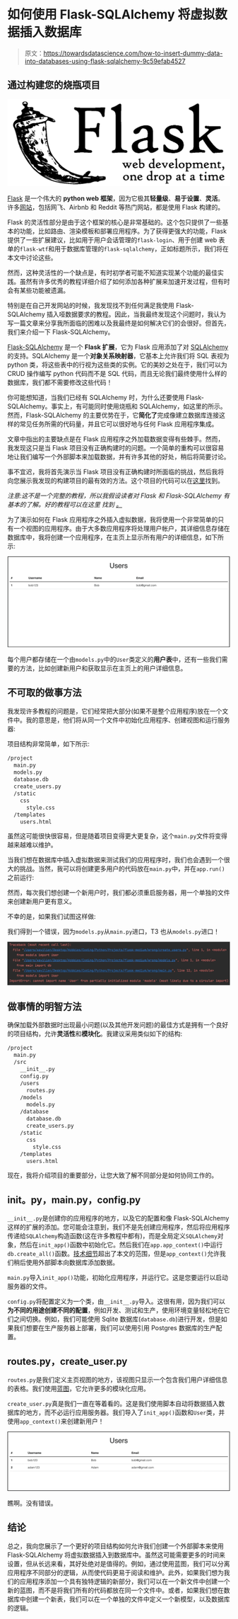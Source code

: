 # 如何使用 Flask-SQLAlchemy 将虚拟数据插入数据库

> 原文：<https://towardsdatascience.com/how-to-insert-dummy-data-into-databases-using-flask-sqlalchemy-9c59efab4527>

## 通过构建您的烧瓶项目

![](img/2cbb731d94b385069623f57ad1970e43.png)

[Flask](https://flask.palletsprojects.com/en/2.0.x/) 是一个伟大的 **python web 框架**，因为它极其**轻量级**、**易于设置**、**灵活**。许多[网站](https://stackshare.io/flask)，包括网飞、Airbnb 和 Reddit 等热门网站，都是使用 Flask 构建的。

Flask 的灵活性部分是由于这个框架的核心是非常基础的。这个包只提供了一些基本的功能，比如路由、渲染模板和部署应用程序。为了获得更强大的功能，Flask 提供了一些扩展建议，比如用于用户会话管理的`flask-login`、用于创建 web 表单的`flask-wtf`和用于数据库管理的`flask-sqlalchemy`，正如标题所示，我们将在本文中讨论这些。

然而，这种灵活性的一个缺点是，有时初学者可能不知道实现某个功能的最佳实践。虽然有许多优秀的教程详细介绍了如何添加各种扩展来加速开发过程，但有时会有某些功能被遗漏。

特别是在自己开发网站的时候，我发现找不到任何满足我使用 Flask-SQLAlchemy 插入哑数据要求的教程。因此，当我最终发现这个问题时，我认为写一篇文章来分享我所面临的困难以及我最终是如何解决它们的会很好。但首先，我们来介绍一下 Flask-SQLAlchemy。

[Flask-SQLAlchemy](https://flask-sqlalchemy.palletsprojects.com/en/2.x/) 是一个 **Flask 扩展**，它为 Flask 应用添加了对 [SQLAlchemy](https://www.sqlalchemy.org) 的支持。SQLAlchemy 是一个**对象关系映射器**，它基本上允许我们将 SQL 表视为 python 类，将这些表中的行视为这些类的实例。它的美妙之处在于，我们可以为 CRUD 操作编写 python 代码而不是 SQL 代码，而且无论我们最终使用什么样的数据库，我们都不需要修改这些代码！

你可能想知道，当我们已经有 SQLAlchemy 时，为什么还要使用 Flask-SQLAlchemy。事实上，有可能同时使用烧瓶和 SQLAlchemy，如这里的所示。然而，Flask-SQLAlchemy 的主要优势在于，它**简化了**完成像建立数据库连接这样的常见任务所需的代码量，并且它可以很好地与任何 Flask 应用程序集成。

文章中指出的主要缺点是在 Flask 应用程序之外加载数据变得有些棘手。然而，我发现这只是当 Flask 项目没有正确构建时的问题。一个简单的重构可以很容易地让我们编写一个外部脚本来加载数据，并有许多其他的好处，稍后将简要讨论。

事不宜迟，我将首先演示当 Flask 项目没有正确构建时所面临的挑战，然后我将向您展示我发现的构建项目的最有效的方法。这个项目的代码可以在[这里](https://github.com/Xavilien/flask-structure-medium)找到。

*注意:这不是一个完整的教程，所以我假设读者对 Flask 和 Flask-SQLAlchemy 有基本的了解。好的教程可以在这里* *找到* [*。*](https://blog.miguelgrinberg.com/post/the-flask-mega-tutorial-part-i-hello-world)

为了演示如何在 Flask 应用程序之外插入虚拟数据，我将使用一个非常简单的只有一个视图的应用程序。由于大多数应用程序将处理用户帐户，其详细信息存储在数据库中，我将创建一个应用程序，在主页上显示所有用户的详细信息，如下所示:

![](img/65dddc9200e969608bbce518054588a0.png)

每个用户都存储在一个由`models.py`中的`User`类定义的**用户表**中，还有一些我们需要的方法，比如创建新用户和获取显示在主页上的用户详细信息。

## 不可取的做事方法

我发现许多教程的问题是，它们经常把大部分(如果不是整个应用程序)放在一个文件中。我的意思是，他们将从同一个文件中初始化应用程序、创建视图和运行服务器:

项目结构非常简单，如下所示:

```
/project
  main.py
  models.py
  database.db
  create_users.py
  /static
    css
      style.css
  /templates
    users.html
```

虽然这可能很快很容易，但是随着项目变得更大更复杂，这个`main.py`文件将变得越来越难以维护。

当我们想在数据库中插入虚拟数据来测试我们的应用程序时，我们也会遇到一个很大的挑战。当然，我可以将创建更多用户的代码放在`main.py`中，并在`app.run()`之前运行:

然而，每次我们想创建一个新用户时，我们都必须重启服务器，用一个单独的文件来创建新用户更有意义。

不幸的是，如果我们试图这样做:

我们得到一个错误，因为`models.py`从`main.py`进口，T3 也从`models.py`进口！

![](img/88e1bc3641a8fb5df4cab259a4c136bc.png)

## 做事情的明智方法

确保加载外部数据时出现最小问题(以及其他开发问题)的最佳方式是拥有一个良好的项目结构，允许**灵活性**和**模块化**。我建议采用类似如下的结构:

```
/project
  main.py
  /src
    __init__.py
    config.py
    /users
      routes.py
    /models
      models.py
    /database
      database.db
      create_users.py
    /static
      css
        style.css
    /templates
      users.html
```

现在，我将介绍项目的重要部分，让您大致了解不同部分是如何协同工作的。

## **__init__。py，main.py，config.py**

`__init__.py`是创建你的应用程序的地方，以及它的配置和像 Flask-SQLAlchemy 这样的扩展的添加。您可能会注意到，我们不是先创建应用程序，然后将应用程序传递给`SQLAlchemy`构造函数(这在许多教程中都有)，而是全局定义`SQLAlchemy`对象，然后在`init_app()`函数中初始化它。然后我们在`app.app_context()`中运行`db.create_all()`函数。[技术细节](https://flask-sqlalchemy.palletsprojects.com/en/2.x/contexts/)超出了本文的范围，但是`app_context()`允许我们稍后使用外部脚本向数据库添加数据。

`main.py`导入`init_app()`功能，初始化应用程序，并运行它。这是您要运行以启动服务器的文件。

`config.py`将配置定义为一个类，由`__init__.py`导入。这很有用，因为我们可以**为不同的用途创建不同的配置**，例如开发、测试和生产，使用环境变量轻松地在它们之间切换。例如，我们可能使用 Sqlite 数据库(`database.db`)进行开发，但是如果我们想要在生产服务器上部署，我们可以使用引用 Postgres 数据库的生产配置。

## routes.py，create_user.py

`routes.py`是我们定义主页视图的地方，该视图只显示一个包含我们用户详细信息的表格。我们使用[蓝图](https://flask.palletsprojects.com/en/2.0.x/blueprints/)，它允许更多的模块化应用。

`create_user.py`真是我们一直在等着看的。这是我们使用脚本自动将数据插入数据库的地方，而不必运行应用服务器。我们导入了`init_app()`函数和`User`类，并使用`app_context()`来创建新用户！

![](img/407d79f80235db287e8686689519e849.png)

瞧啊。没有错误。

## 结论

总之，我向您展示了一个更好的项目结构如何允许我们创建一个外部脚本来使用 Flask-SQLAlchemy 将虚拟数据插入到数据库中。虽然这可能需要更多的时间来设置，但从长远来看，其好处绝对是值得的。例如，通过使用蓝图，我们可以分离应用程序不同部分的逻辑，从而使代码更易于阅读和维护。此外，如果我们想为我们的应用程序添加一个具有独特逻辑的新部分，我们可以在一个新文件中创建一个新的蓝图，而不是将我们所有的代码都放在同一个文件中。或者，如果我们想在数据库中创建一个新表，我们可以在一个单独的文件中定义一个新模型，以及数据库的逻辑。